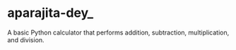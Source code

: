 # aparajita-dey_
A basic Python calculator that performs addition, subtraction, multiplication, and division.
